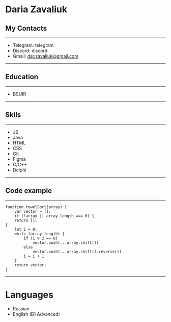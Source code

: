 # Daria Zavaliuk
  
  
## My Contacts
---------------------
+ Telegram: telegram
+ Discord: discord
+ Gmail: dar.zavaliuk@gmail.com
-----------------------------
## Education 
------------------------
+ BSUIR
-----------------------
## Skils
-----------------------
+ JS
+ Java
+ HTML
+ CSS
+ Git
+ Figma
+ C/C++
+ Delphi
--------------------
## Code example
-------------------------------
    function towelSort(array) {
        var vector = [];
        if (!array || array.length === 0) {
        return [];
    }
        let i = 0;
        while (array.length) {
            if (i % 2 == 0)
                vector.push(...array.shift())
            else
                vector.push(...array.shift().reverse())
            i = i + 1
        }
        return vector;
    }
----------------
# Languages
* Russian
* English (B1 Advanced)